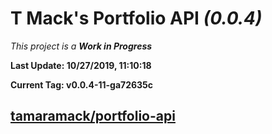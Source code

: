# T Mack's Portfolio API *(0.0.4)*
*This project is a **Work in Progress***

**Last Update: 10/27/2019, 11:10:18**

**Current Tag: v0.0.4-11-ga72635c**

## [tamaramack/portfolio-api](https://github.com/tamaramack/portfolio-api)
